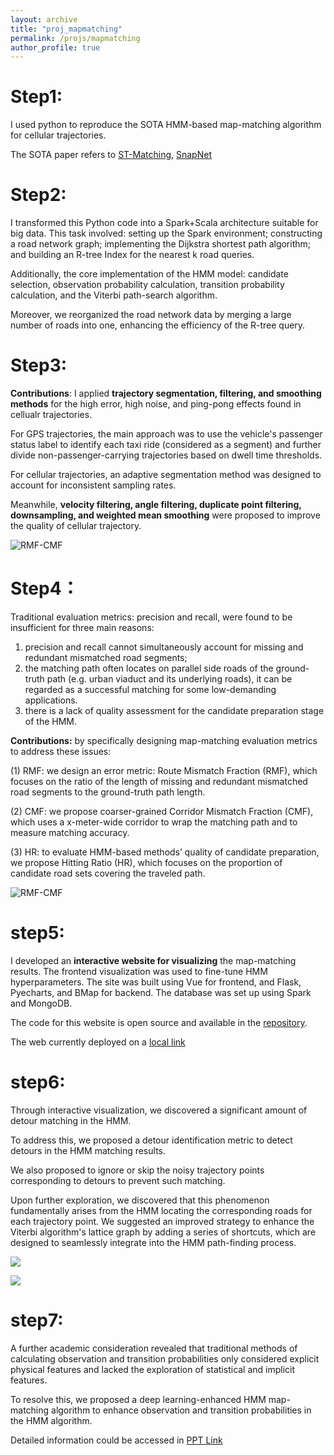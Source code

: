 ```yaml
---
layout: archive
title: "proj_mapmatching"
permalink: /projs/mapmatching
author_profile: true
---
```


# Step1:

I used python to reproduce the SOTA HMM-based map-matching algorithm for cellular trajectories.

The SOTA paper refers to [ST-Matching](https://www.microsoft.com/en-us/research/publication/map-matching-for-low-sampling-rate-gps-trajectories/), [SnapNet](https://ieeexplore.ieee.org/abstract/document/7539689/) 

# Step2:

I transformed this Python code into a Spark+Scala architecture suitable for big data.
This task involved: setting up the Spark environment; constructing a road network graph; implementing the Dijkstra shortest path algorithm; and building an R-tree Index for the nearest k road queries.

Additionally, the core implementation of the HMM model: candidate selection, observation probability calculation, transition probability calculation, and the Viterbi path-search algorithm. 

Moreover, we reorganized the road network data by merging a large number of roads into one, enhancing the efficiency of the R-tree query.

# Step3:
**Contributions**: I applied **trajectory segmentation, filtering, and smoothing methods** for the high error, high noise, and ping-pong effects found in cellualr trajectories. 

For GPS trajectories, the main approach was to use the vehicle's passenger status label to identify each taxi ride (considered as a segment) and further divide non-passenger-carrying trajectories based on dwell time thresholds. 

For cellular trajectories, an adaptive segmentation method was designed to account for inconsistent sampling rates. 

Meanwhile, **velocity filtering, angle filtering, duplicate point filtering, downsampling, and weighted mean smoothing** were proposed to improve the quality of cellular trajectory.

![RMF-CMF]({{site.url}}/images/LHMM-filter.png)


# Step4：
Traditional evaluation metrics: precision and recall, were found to be insufficient for three main reasons:
1. precision and recall cannot simultaneously account for missing and redundant mismatched road segments;
2. the matching path often locates on parallel side roads of the ground-truth path (e.g. urban viaduct and its underlying roads), it can be regarded as a successful matching for some low-demanding applications.
3. there is a lack of quality assessment for the candidate preparation stage of the HMM. 

**Contributions:** by specifically designing map-matching evaluation metrics to address these issues:

(1) RMF: we design an error metric: Route Mismatch Fraction (RMF), which focuses on the ratio of the length of missing and redundant mismatched road segments to the ground-truth path length.

(2) CMF: we propose coarser-grained Corridor Mismatch Fraction (CMF), which uses a x-meter-wide corridor to wrap the matching path and to measure matching accuracy.

(3) HR: to evaluate HMM-based methods’ quality of candidate preparation, we propose Hitting Ratio (HR), which focuses on the proportion of candidate road sets covering the traveled path.

![RMF-CMF]({{site.url}}/images/LHMM-RMF-CMF.png)

# step5:
I developed an **interactive website for visualizing** the map-matching results. The frontend visualization was used to fine-tune HMM hyperparameters.
The site was built using Vue for frontend, and Flask, Pyecharts, and BMap for backend. The database was set up using Spark and MongoDB. 

The code for this website is open source and available in the [repository](https://github.com/shiweijiezero/mapmatching-visualization). 

The web currently deployed on a [local link](http://192.168.134.122:8000/#/)

# step6:
Through interactive visualization, we discovered a significant amount of detour matching in the HMM. 

To address this, we proposed a detour identification metric to detect detours in the HMM matching results. 

We also proposed to ignore or skip the noisy trajectory points corresponding to detours to prevent such matching.

Upon further exploration, we discovered that this phenomenon fundamentally arises from the HMM locating the corresponding roads for each trajectory point. We suggested an improved strategy to enhance the Viterbi algorithm's lattice graph by adding a series of shortcuts, which are designed to seamlessly integrate into the HMM path-finding process.

![]({{site.url}}/images/LHMM-detour.png)

![]({{site.url}}/images/LHMM-detour-2.png)

# step7:
A further academic consideration revealed that traditional methods of calculating observation and transition probabilities only considered explicit physical features and lacked the exploration of statistical and implicit features. 

To resolve this, we proposed a deep learning-enhanced HMM map-matching algorithm to enhance observation and transition probabilities in the HMM algorithm.

Detailed information could be accessed in [PPT Link]({{site.url}}/files/ICDE-camera.pdf)
